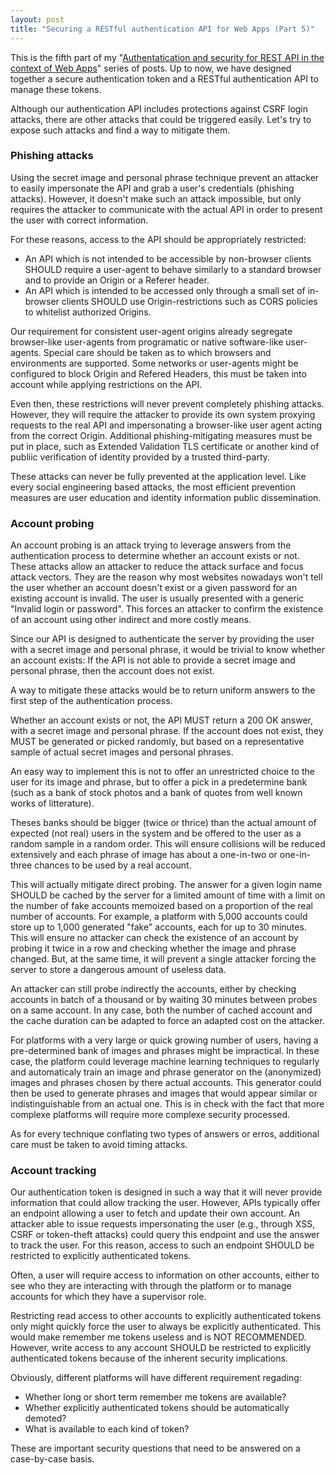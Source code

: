 ```yaml
---
layout: post
title: "Securing a RESTful authentication API for Web Apps (Part 5)"
---
```


This is the fifth part of my "[Authentatication and security for REST API in the
context of Web Apps](/2017/04/22/REST-APIs-authentication-and-security.html)"
series of posts. Up to now, we have designed together a secure authentication token
and a RESTful authentication API to manage these tokens.

Although our authentication API includes protections against CSRF login attacks, there are other attacks that
could be triggered easily. Let's try to expose such attacks and find a way to mitigate them.

### Phishing attacks

Using the secret image and personal phrase technique prevent an attacker to easily impersonate the API and grab a user's
credentials (phishing attacks). However, it doesn't make such an attack impossible, but only requires the attacker
to communicate with the actual API in order to present the user with correct information.

For these reasons, access to the API should be appropriately restricted:
* An API which is not intended to be accessible by non-browser clients SHOULD require a user-agent to behave similarly to
  a standard browser and to provide an Origin or a Referer header.
* An API which is intended to be accessed only through a small set of in-browser clients SHOULD use Origin-restrictions such   as CORS policies to whitelist authorized Origins.

Our requirement for consistent user-agent origins already segregate browser-like user-agents from programatic or
native software-like user-agents. Special care should be taken as to which browsers and environments are supported.
Some networks or user-agents might be configured to block Origin and Refered Headers, this must be taken into account
while applying restrictions on the API.

Even then, these restrictions will never prevent completely phishing attacks. However, they will require the attacker
to provide its own system proxying requests to the real API and impersonating a browser-like user agent acting from the
correct Origin. Additional phishing-mitigating measures must be put in place, such as Extended Validation TLS certificate
or another kind of publiic verification of identity provided by a trusted third-party.

These attacks can never be fully prevented at the application level. Like every social engineering based attacks, the
most efficient prevention measures are user education and identity information public dissemination.

### Account probing

An account probing is an attack trying to leverage answers from the authentication process to determine whether an account
exists or not. These attacks allow an attacker to reduce the attack surface and focus attack vectors.
They are the reason why most websites nowadays won't tell the user whether an account doesn't exist or a given
password for an existing account is invalid. The user is usually presented with a generic "Invalid login or password".
This forces an attacker to confirm the existence of an account using other indirect and more costly means.

Since our API is designed to authenticate the server by providing the user with a secret image and personal phrase,
it would be trivial to know whether an account exists: If the API is not able to provide a secret image and
personal phrase, then the account does not exist.

A way to mitigate these attacks would be to return uniform answers to the first step of the authentication process.

Whether an account exists or not, the API MUST return a 200 OK answer, with a secret image and personal phrase.
If the account does not exist, they MUST be generated or picked randomly, but based on a representative
sample of actual secret images and personal phrases.

An easy way to implement this is not to offer an unrestricted choice to the user for its image and phrase, but to
offer a pick in a predetermine bank (such as a bank of stock photos and a bank of quotes from well known
works of litterature).

Theses banks should be bigger (twice or thrice) than the actual amount of expected (not real) users in the system
and be offered to the user as a random sample in a random order.
This will ensure collisions will be reduced extensively and each phrase of image has about a one-in-two or one-in-three
chances to be used by a real account.

This will actually mitigate direct probing. The answer for a given login name SHOULD be cached by the server for a
limited amount of time with a limit on the number of fake accounts memoized based on a
proportion of the real number of accounts. For example, a platform with 5,000 accounts could store up to 1,000
generated "fake" accounts, each for up to 30 minutes.
This will ensure no attacker can check the existence of an account by probing
it twice in a row and checking whether the image and phrase changed. But, at the same time, it will prevent a single
attacker forcing the server to store a dangerous amount of useless data. 

An attacker can still probe indirectly the accounts, either by checking accounts in batch of a thousand or by waiting 30
minutes between probes on a same account. In any case, both the number of cached account and the cache duration can be
adapted to force an adapted cost on the attacker.

For platforms with a very large or quick growing number of users, having a pre-determined bank of images and
phrases might be impractical. In these case, the platform could leverage machine learning techniques
to regularly and automaticaly train an image and phrase generator on the (anonymized) images and phrases
chosen by there actual accounts. This generator could then be used to generate phrases and images that
would appear similar or indistinguishable from an actual one. This is in check with the fact that more complexe platforms
will require more complexe security processed.

As for every technique conflating two types of answers or erros, additional care must be taken to avoid timing attacks.

### Account tracking

Our authentication token is designed in such a way that it will never provide information that could allow
tracking the user. However, APIs typically offer an endpoint allowing a user to fetch and update their own account.
An attacker able to issue requests impersonating the user (e.g., through XSS, CSRF or token-theft attacks) could query
this endpoint and use the answer to track the user. For this reason, access to such an endpoint SHOULD be restricted
to explicitly authenticated tokens.

Often, a user will require access to information on other accounts, either to see who they are interacting with through
the platform or to manage accounts for which they have a supervisor role.

Restricting read access to other accounts to explicitly authenticated tokens only might quickly force the user
to always be explicitly authenticated. This would make remember me tokens useless and is NOT RECOMMENDED.
However, write access to any account SHOULD be restricted to explicitly authenticated tokens because of the inherent
security implications.

Obviously, different platforms will have different requirement regading:
* Whether long or short term remember me tokens are available?
* Whether explicitly authenticated tokens should be automatically demoted?
* What is available to each kind of token?

These are important security questions that need to be answered on a case-by-case basis.
